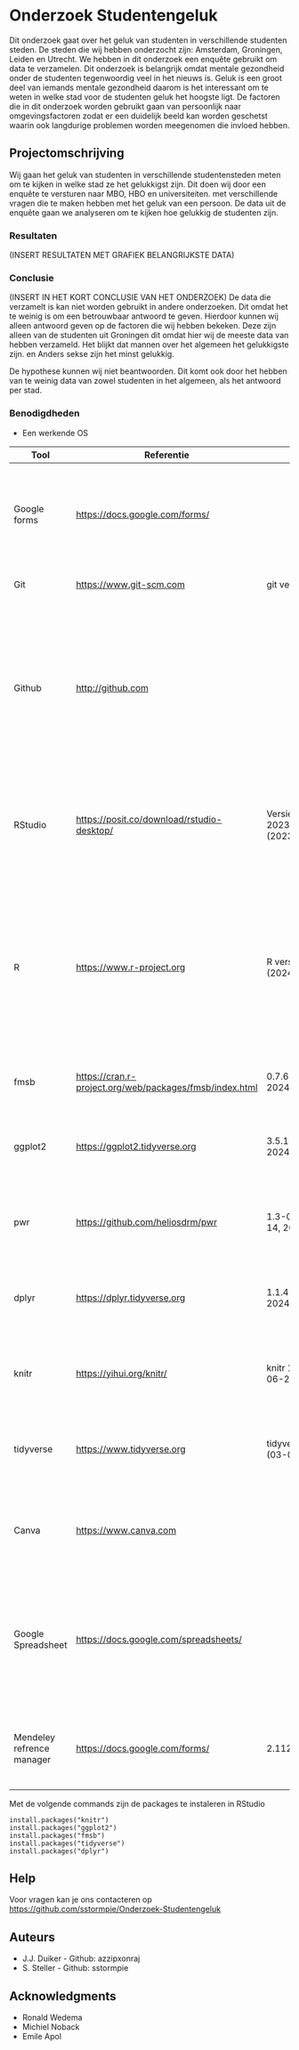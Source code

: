 # Onderzoek Studentengeluk

Dit onderzoek gaat over het geluk van studenten in verschillende studenten steden. De steden die wij hebben onderzocht zijn: Amsterdam, Groningen, Leiden en Utrecht. We hebben in dit onderzoek een enquête gebruikt om data te verzamelen. Dit onderzoek is belangrijk omdat mentale gezondheid onder de studenten tegenwoordig veel in het nieuws is. Geluk is een groot deel van iemands mentale gezondheid daarom is het interessant om te weten in welke stad voor de studenten geluk het hoogste ligt. De factoren die in dit onderzoek worden gebruikt gaan van persoonlijk naar omgevingsfactoren zodat er een duidelijk beeld kan worden geschetst waarin ook langdurige problemen worden meegenomen die invloed hebben.

## Projectomschrijving

Wij gaan het geluk van studenten in verschillende studentensteden meten om te kijken in welke stad ze het gelukkigst zijn. Dit doen wij door een enquête te versturen naar MBO, HBO en universiteiten. met verschillende vragen die te maken hebben met het geluk van een persoon. De data uit de enquête gaan we analyseren om te kijken hoe gelukkig de studenten zijn.

### Resultaten
(INSERT RESULTATEN MET GRAFIEK BELANGRIJKSTE DATA)


### Conclusie
(INSERT IN HET KORT CONCLUSIE VAN HET ONDERZOEK)
De data die verzamelt is kan niet worden gebruikt in andere onderzoeken. Dit omdat het te weinig is om een betrouwbaar antwoord te geven. Hierdoor kunnen wij alleen antwoord geven
op de factoren die wij hebben bekeken. Deze zijn alleen van de studenten uit Groningen dit omdat hier wij de meeste data van hebben verzameld. Het blijkt dat mannen over het algemeen het gelukkigste zijn. en Anders sekse zijn het minst gelukkig.

De hypothese kunnen wij niet beantwoorden. Dit komt ook door het hebben van te weinig data van zowel studenten in het algemeen, als het antwoord per stad.
### Benodigdheden

* Een werkende OS

| Tool                	| Referentie                                              	| Versie                               	| Waarom                                                                                                                                                                                       	|
|---------------------	|---------------------------------------------------------	|--------------------------------------	|----------------------------------------------------------------------------------------------------------------------------------------------------------------------------------------------	|
| Google forms        	| https://docs.google.com/forms/                          	|                                      	| Gebruikt om een enquête te maken die gebruikers vriendelijk is en een netjes csv bestand geeft als output.                                                                                   	|
| Git                 	| https://www.git-scm.com                                 	| git version 2.44.0                   	| Git wordt gebruikt voor version control                                                                                                                                                      	|
| Github              	| http://github.com                                       	|                                      	| De gehele data set, logboeken en protocol staan op github omdat dit een netjese en goed navigeerbare omgeving maakt zodat iemand ook alles in 1 keer kan downloaden en bekijken.             	|
| RStudio             	| https://posit.co/download/rstudio-desktop/              	| Versie 2023.12.1+402 (2023.12.1+402) 	| Dit programma gebruiken we om ons RMarkdown document te maken wat uiteindelijk ons eindproduct is geworden.                                                                                  	|
| R                   	| https://www.r-project.org                               	| R version 4.3.3 (2024-02-29)         	| R staat mensen toe om vaardig grote hoeveelheden gegevens te verwerken, publicatie-waardige visualisaties te genereren, en een reeks statistische en analytische computertaken uit te voeren 	|
| fmsb                	| https://cran.r-project.org/web/packages/fmsb/index.html 	| 0.7.6 (03-06-2024)                   	| Wij gebruiken deze voor het maken van radar plots                                                                                                                                            	|
| ggplot2             	| https://ggplot2.tidyverse.org                           	| 3.5.1 (03-06-2024)                   	| Deze package wordt om plotjes in dit document duidelijker en netjeser te maken                                                                                                               	|
| pwr                 	| https://github.com/heliosdrm/pwr                        	| 1.3-0 (October 14, 2022)             	| per wordt gebruikt om statistische analyze te doen zoals een t test                                                                                                                          	|
| dplyr               	| https://dplyr.tidyverse.org                             	| 1.1.4 (03-06-2024)                   	| dplyr geeft andere commando's die niet in de standaard versie van R zit.                                                                                                                     	|
| knitr               	| https://yihui.org/knitr/                                	| knitr 1.47 (03-06-2024)              	| Knitr is gebruikt om dingen aan te passen die in de geknitte versie komen                                                                                                                    	|
| tidyverse           	|  https://www.tidyverse.org                              	| tidyverse 1.3.0 (03-06-2024)         	| Tidyverse wordt gebruikt om verschillende dingen aan te passen in potjes                                                                                                                     	|
| Canva               	| https://www.canva.com                                   	|                                      	| Canva is gebruikt om posters te maken met qr codes die de enquete openen                                                                                                                     	|
| Google  Spreadsheet  	|    https://docs.google.com/spreadsheets/                	|                                      	| De antwoorden van de Google forms worden hier in een spreadsheet gezet en deze kan via een download knop omgezet worden in een csv file.                                                     	|
| Mendeley refrence manager   	| [https://docs.google.com/forms/ ](https://www.mendeley.com/reference-management/reference-manager/)    |   2.112.2                     	| Gebruikt om een alle literatuur netjes te ordenen en goed te refrencen                                                                                   	|

Met de volgende commands zijn de packages te instaleren in RStudio
```
install.packages("knitr")
install.packages("ggplot2")
install.packages("fmsb")
install.packages("tidyverse")
install.packages("dplyr")
```
## Help

Voor vragen kan je ons contacteren op https://github.com/sstormpie/Onderzoek-Studentengeluk


## Auteurs

* J.J. Duiker - Github: azzipxonraj
* S. Steller - Github: sstormpie


## Acknowledgments

* Ronald Wedema
* Michiel Noback
* Emile Apol
